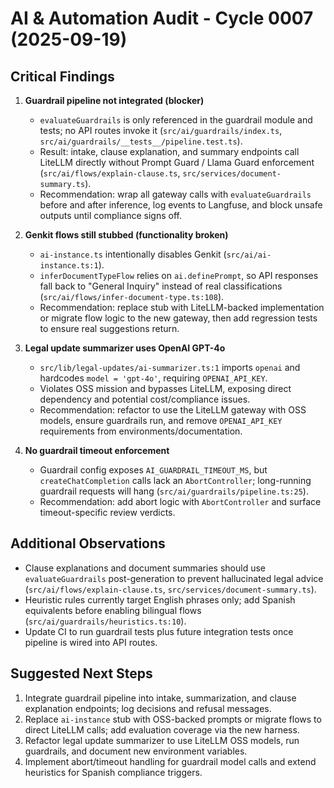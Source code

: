 ﻿# AI & Automation Audit - Cycle 0007 (2025-09-19)

## Critical Findings

1. **Guardrail pipeline not integrated (blocker)**  
   - `evaluateGuardrails` is only referenced in the guardrail module and tests; no API routes invoke it (`src/ai/guardrails/index.ts`, `src/ai/guardrails/__tests__/pipeline.test.ts`).  
   - Result: intake, clause explanation, and summary endpoints call LiteLLM directly without Prompt Guard / Llama Guard enforcement (`src/ai/flows/explain-clause.ts`, `src/services/document-summary.ts`).  
   - Recommendation: wrap all gateway calls with `evaluateGuardrails` before and after inference, log events to Langfuse, and block unsafe outputs until compliance signs off.

2. **Genkit flows still stubbed (functionality broken)**  
   - `ai-instance.ts` intentionally disables Genkit (`src/ai/ai-instance.ts:1`).  
   - `inferDocumentTypeFlow` relies on `ai.definePrompt`, so API responses fall back to "General Inquiry" instead of real classifications (`src/ai/flows/infer-document-type.ts:108`).  
   - Recommendation: replace stub with LiteLLM-backed implementation or migrate flow logic to the new gateway, then add regression tests to ensure real suggestions return.

3. **Legal update summarizer uses OpenAI GPT-4o**  
   - `src/lib/legal-updates/ai-summarizer.ts:1` imports `openai` and hardcodes `model = 'gpt-4o'`, requiring `OPENAI_API_KEY`.  
   - Violates OSS mission and bypasses LiteLLM, exposing direct dependency and potential cost/compliance issues.  
   - Recommendation: refactor to use the LiteLLM gateway with OSS models, ensure guardrails run, and remove `OPENAI_API_KEY` requirements from environments/documentation.

4. **No guardrail timeout enforcement**  
   - Guardrail config exposes `AI_GUARDRAIL_TIMEOUT_MS`, but `createChatCompletion` calls lack an `AbortController`; long-running guardrail requests will hang (`src/ai/guardrails/pipeline.ts:25`).  
   - Recommendation: add abort logic with `AbortController` and surface timeout-specific review verdicts.

## Additional Observations
- Clause explanations and document summaries should use `evaluateGuardrails` post-generation to prevent hallucinated legal advice (`src/ai/flows/explain-clause.ts`, `src/services/document-summary.ts`).
- Heuristic rules currently target English phrases only; add Spanish equivalents before enabling bilingual flows (`src/ai/guardrails/heuristics.ts:10`).
- Update CI to run guardrail tests plus future integration tests once pipeline is wired into API routes.

## Suggested Next Steps
1. Integrate guardrail pipeline into intake, summarization, and clause explanation endpoints; log decisions and refusal messages.  
2. Replace `ai-instance` stub with OSS-backed prompts or migrate flows to direct LiteLLM calls; add evaluation coverage via the new harness.  
3. Refactor legal update summarizer to use LiteLLM OSS models, run guardrails, and document new environment variables.  
4. Implement abort/timeout handling for guardrail model calls and extend heuristics for Spanish compliance triggers.
